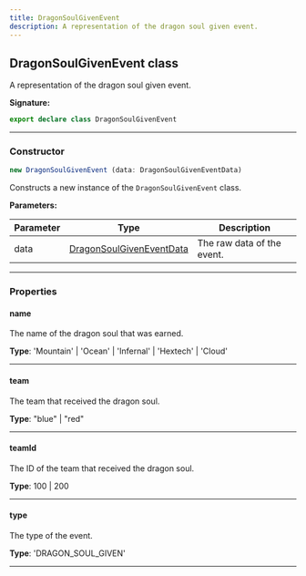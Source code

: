 ```yaml
---
title: DragonSoulGivenEvent
description: A representation of the dragon soul given event.
---
```


## DragonSoulGivenEvent class

A representation of the dragon soul given event.

**Signature:**

```ts
export declare class DragonSoulGivenEvent 
```

---

### Constructor

```ts
new DragonSoulGivenEvent (data: DragonSoulGivenEventData)
```

Constructs a new instance of the `DragonSoulGivenEvent` class.

**Parameters:**

| Parameter | Type | Description |
| --------- | ---- | ----------- |
| data | [DragonSoulGivenEventData](/api/DragonSoulGivenEventData.md) | The raw data of the event. |
---

### Properties

#### name

The name of the dragon soul that was earned.



**Type**: 'Mountain' \| 'Ocean' \| 'Infernal' \| 'Hextech' \| 'Cloud'

---

#### team

The team that received the dragon soul.



**Type**: "blue" \| "red"

---

#### teamId

The ID of the team that received the dragon soul.



**Type**: 100 \| 200

---

#### type

The type of the event.



**Type**: 'DRAGON_SOUL_GIVEN'

---

